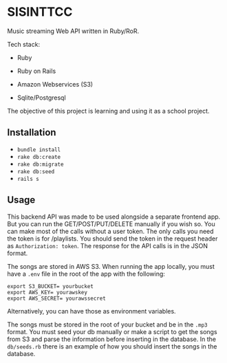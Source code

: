 # SISINTTCC

Music streaming Web API written in Ruby/RoR.

Tech stack:

* Ruby

* Ruby on Rails

* Amazon Webservices (S3)

* Sqlite/Postgresql


The objective of this project is learning and using it as a school project.

## Installation
* `bundle install`
* `rake db:create`
* `rake db:migrate`
* `rake db:seed`
* `rails s`

## Usage

This backend API was made to be used alongside a separate frontend app. But you can run the GET/POST/PUT/DELETE manually if you wish so. You can make most of the calls without a user token. The only calls you need the token is for /playlists. You should send the token in the request header as `Authorization: token`. The response for the API calls is in the JSON format.

The songs are stored in AWS S3. When running the app locally, you must have a `.env` file in the root of the app with the following:

```
export S3_BUCKET= yourbucket
export AWS_KEY= yourawskey
export AWS_SECRET= yourawssecret
```
Alternatively, you can have those as environment variables.

The songs must be stored in the root of your bucket and be in the `.mp3` format. You must seed your db manually or make a script to get the songs from S3 and parse the information before inserting in the database. In the `db/seeds.rb` there is an example of how you should insert the songs in the database.
